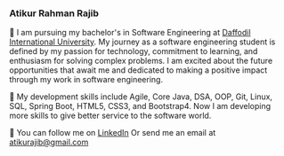 ### Atikur Rahman Rajib

🏫   I am pursuing my bachelor's in Software Engineering at [Daffodil International University](https://daffodilvarsity.edu.bd/). My journey as a software engineering student is defined by my passion for technology, commitment to learning, and enthusiasm for solving complex problems. I am excited about the future opportunities that await me and dedicated to making a positive impact through my work in software engineering.

🌱   My development skills include Agile, Core Java, DSA, OOP, Git, Linux, SQL, Spring Boot, HTML5, CSS3, and Bootstrap4. Now I am developing more skills to give better service to the software world.

🐢   You can follow me on [LinkedIn](https://www.linkedin.com/in/atikurajib) Or send me an email at atikurajib@gmail.com 




